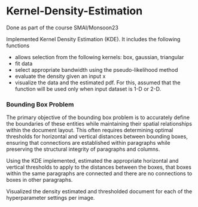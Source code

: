 # Kernel-Density-Estimation

Done as part of the course SMAI/Monsoon23

Implemented Kernel Density Estimation (KDE). It includes the following functions

- allows selection from the following kernels: box, gaussian, triangular
- fit data
- select appropriate bandwidth using the pseudo-likelihood method
- evaluate the density given an input x
- visualize the data and the estimated pdf. For this, assumed that the function will be used only when input dataset is 1-D or 2-D.

### Bounding Box Problem

The primary objective of the bounding box problem is to accurately define the boundaries of these entities while maintaining their spatial relationships within the document layout. This often requires determining optimal thresholds for horizontal and vertical distances between bounding boxes, ensuring that connections are established within paragraphs while preserving the structural integrity of paragraphs and columns. 

Using the KDE implemented, estimated the appropriate horizontal and vertical thresholds to apply to the distances between the boxes, that boxes within the same paragraphs are connected and there are no connections to boxes in other paragraphs.

Visualized the density estimated and thresholded document for each of the hyperparameter settings per image.
